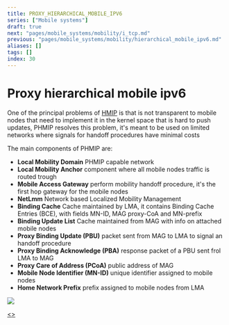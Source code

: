 ```yaml
---
title: PROXY_HIERARCHICAL_MOBILE_IPV6
series: ["Mobile systems"]
draft: true
next: "pages/mobile_systems/mobility/i_tcp.md"
previous: "pages/mobile_systems/mobility/hierarchical_mobile_ipv6.md"
aliases: []
tags: []
index: 30
---
```


# Proxy hierarchical mobile ipv6

One of the principal problems of [HMIP](pages/mobile_systems/mobility/proxy_hierarchical_mobile_ipv6.md)  is that is not transparent to mobile nodes that need to implement it in the kernel space that is hard to push updates, PHMIP resolves this problem, it's meant to be used on limited networks where signals for handoff procedures have minimal costs

The main components of PHMIP are:

- **Local Mobility Domain** PHMIP capable network
- **Local Mobility Anchor** component where all mobile nodes traffic is routed trough
- **Mobile Access Gateway** perform mobility handoff procedure, it's the first hop gateway for the mobile nodes
- **NetLmm** Network based Localized Mobility Management
- **Binding Cache** Cache maintained by LMA, it contains Binding Cache Entries (BCE), with fields MN-ID, MAG proxy-CoA and MN-prefix
- **Binding Update List**  Cache maintained from MAG with info on attached mobile nodes
- **Proxy Binding Update (PBU)**  packet sent from MAG to LMA to signal an handoff procedure
- **Proxy Binding Acknowledge (PBA)** response packet of a PBU sent frol LMA to MAG
- **Proxy Care of Address (PCoA)**  public address of MAG
- **Mobile Node Identifier (MN-ID)**  unique identifier assigned to mobile nodes
- **Home Network Prefix** prefix assigned to mobile nodes from LMA

![](assets/mobile_systems/Pasted%20image%2020240608155305.png)

[<](pages/mobile_systems/mobility/hierarchical_mobile_ipv6.md)[>](pages/mobile_systems/mobility/i_tcp.md)
